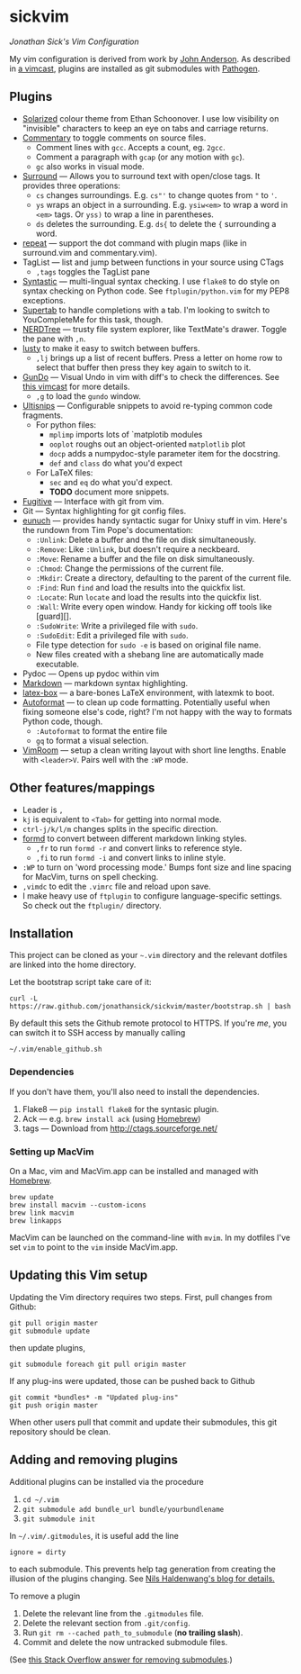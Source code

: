 # sickvim

*Jonathan Sick's Vim Configuration*

My vim configuration is derived from work by [John Anderson][anderson]. As described in [a vimcast][submodulevimcast], plugins are installed as git submodules with [Pathogen][].

## Plugins

* [Solarized][] colour theme from Ethan Schoonover. I use low visibility on "invisible" characters to keep an eye on tabs and carriage returns.
* [Commentary](https://github.com/tpope/vim-commentary) to toggle comments on source files.
  - Comment lines with `gcc`. Accepts a count, eg. `2gcc`.
  - Comment a paragraph with `gcap` (or any motion with `gc`).
  - `gc` also works in visual mode.
* [Surround](https://github.com/tpope/vim-surround) — Allows you to surround text with open/close tags. It provides three operations:
  - `cs` changes surroundings. E.g. `cs"'` to change quotes from `"` to `'`.
  - `ys` wraps an object in a surrounding. E.g. `ysiw<em>` to wrap a word in `<em>` tags. Or `yss)` to wrap a line in parentheses.
  - `ds` deletes the surrounding. E.g. `ds{` to delete the `{` surrounding a word.
* [repeat](https://github.com/tpope/vim-repeat) — support the dot command with plugin maps (like in surround.vim and commentary.vim).
* TagList — list and jump between functions in your source using CTags
  - `,tags` toggles the TagList pane
* [Syntastic](https://github.com/scrooloose/syntastic) — multi-lingual syntax checking. I use `flake8` to do style on syntax checking on Python code. See `ftplugin/python.vim` for my PEP8 exceptions.
* [Supertab](https://github.com/ervandew/supertab) to handle completions with a tab. I'm looking to switch to YouCompleteMe for this task, though.
* [NERDTree](https://github.com/scrooloose/nerdtree) — trusty file system explorer, like TextMate's drawer. Toggle the pane with `,n`.
* [lusty](https://github.com/sjbach/lusty/) to make it easy to switch between buffers.
  - `,lj` brings up a list of recent buffers. Press a letter on home row to select that buffer then press they key again to switch to it.
* [GunDo](http://sjl.bitbucket.org/gundo.vim/) — Visual Undo in vim with diff's to check the differences. See [this vimcast](http://vimcasts.org/episodes/undo-branching-and-gundo-vim/) for more details.
  - `,g` to load the `gundo` window.
* [Ultisnips](https://github.com/SirVer/ultisnips) — Configurable snippets to avoid re-typing common code fragments.
  - For python files:
    + `mplimp` imports lots of `matplotib modules
    + `ooplot` roughs out an object-oriented `matplotlib` plot
    + `docp` adds a numpydoc-style parameter item for the docstring.
    + `def` and `class` do what you'd expect
  - For LaTeX files:
    + `sec` and `eq` do what you'd expect.
    + **TODO** document more snippets.
* [Fugitive](https://github.com/tpope/vim-fugitive) — Interface with git from vim.
* Git &mdash; Syntax highlighting for git config files.
* [eunuch](https://github.com/tpope/vim-eunuch) &mdash; provides handy syntactic sugar for Unixy stuff in vim. Here's the rundown from Tim Pope's documentation:
  - `:Unlink`: Delete a buffer and the file on disk simultaneously.
  - `:Remove`: Like `:Unlink`, but doesn't require a neckbeard.
  - `:Move`: Rename a buffer and the file on disk simultaneously.
  - `:Chmod`: Change the permissions of the current file.
  - `:Mkdir`: Create a directory, defaulting to the parent of the current file.
  - `:Find`: Run `find` and load the results into the quickfix list.
  - `:Locate`: Run `locate` and load the results into the quickfix list.
  - `:Wall`: Write every open window.  Handy for kicking off tools like [guard][].
  - `:SudoWrite`: Write a privileged file with `sudo`.
  - `:SudoEdit`: Edit a privileged file with `sudo`.
  - File type detection for `sudo -e` is based on original file name.
  - New files created with a shebang line are automatically made executable.
* Pydoc &mdash; Opens up pydoc within vim
* [Markdown](https://github.com/tpope/vim-markdown) &mdash; markdown syntax highlighting.
* [latex-box](https://github.com/LaTeX-Box-Team/LaTeX-Box) — a bare-bones LaTeX environment, with latexmk to boot.
* [Autoformat](https://github.com/Chiel92/vim-autoformat) — to clean up code formatting. Potentially useful when fixing someone else's code, right? I'm not happy with the way to formats Python code, though.
  - `:Autoformat` to format the entire file
  - `gq` to format a visual selection.
* [VimRoom](https://mikewest.github.io/vimroom/) — setup a clean writing layout with short line lengths. Enable with `<leader>V`. Pairs well with the `:WP` mode.

## Other features/mappings

* Leader is `,`
* `kj` is equivalent to `<Tab>` for getting into normal mode.
* `ctrl-j/k/l/m` changes splits in the specific direction.
* [formd](http://drbunsen.github.io/formd/) to convert between different markdown linking styles.
  - `,fr` to run `formd -r` and convert links to reference style.
  - `,fi` to run `formd -i` and convert links to inline style.
* `:WP` to turn on 'word processing mode.' Bumps font size and line spacing for MacVim, turns on spell checking.
* `,vimdc` to edit the `.vimrc` file and reload upon save.
* I make heavy use of `ftplugin` to configure language-specific settings. So check out the `ftplugin/` directory.

## Installation

This project can be cloned as your `~.vim` directory and the relevant dotfiles are linked into the home directory.

Let the bootstrap script take care of it:

    curl -L https://raw.github.com/jonathansick/sickvim/master/bootstrap.sh | bash

By default this sets the Github remote protocol to HTTPS.
If you're *me*, you can switch it to SSH access by manually calling

    ~/.vim/enable_github.sh

### Dependencies

If you don't have them, you'll also need to install the dependencies.

1. Flake8 &mdash; `pip install flake8` for the syntasic plugin.
2. Ack &mdash; e.g. `brew install ack` (using [Homebrew][homebrew])
4. tags &mdash; Download from http://ctags.sourceforge.net/

### Setting up MacVim

On a Mac, vim and MacVim.app can be installed and managed with [Homebrew][homebrew].

    brew update
    brew install macvim --custom-icons
    brew link macvim
    brew linkapps

MacVim can be launched on the command-line with `mvim`.
In my dotfiles I've set `vim` to point to the `vim` inside MacVim.app.

## Updating this Vim setup

Updating the Vim directory requires two steps. First, pull changes from Github:

    git pull origin master
    git submodule update

then update plugins,

    git submodule foreach git pull origin master
	 
If any plug-ins were updated, those can be pushed back to Github

    git commit *bundles* -m "Updated plug-ins"
    git push origin master

When other users pull that commit and update their submodules, this git repository should be clean.

## Adding and removing plugins

Additional plugins can be installed via the procedure

1. `cd ~/.vim`
2. `git submodule add bundle_url bundle/yourbundlename`
3. `git submodule init`

In  `~/.vim/.gitmodules`, it is useful add the line

    ignore = dirty

to each submodule. This prevents help tag generation from creating the illusion of the plugins changing. See [Nils Haldenwang's blog for details.][dirty]

To remove a plugin

1. Delete the relevant line from the `.gitmodules` file.
2. Delete the relevant section from `.git/config`.
3. Run `git rm --cached path_to_submodule` (**no trailing slash**).
4. Commit and delete the now untracked submodule files.

(See [this Stack Overflow answer for removing submodules](http://stackoverflow.com/questions/1260748/how-do-i-remove-a-git-submodule).)

[home]: http://www.jonathansick.ca
[dotfiles]: https://github.com/jonathansick/dotfiles
[anderson]: http://sontek.net/turning-vim-into-a-modern-python-ide
    "Turning Vim into a Modern Python IDE"
[submodulevimcast]: http://vimcasts.org/episodes/synchronizing-plugins-with-git-submodules-and-pathogen/
    "Synchronizing plugins with git submodules and pathogen"
[Pathogen]: https://github.com/tpope/vim-pathogen
[Solarized]: http://ethanschoonover.com/solarized/vim-colors-solarized
[dirty]: http://www.nils-haldenwang.de/frameworks-and-tools/git/how-to-ignore-changes-in-git-submodules
    "How to ignore changes in git submodules"
[homebrew]: http://mxcl.github.com/homebrew/ "Homebrew"
